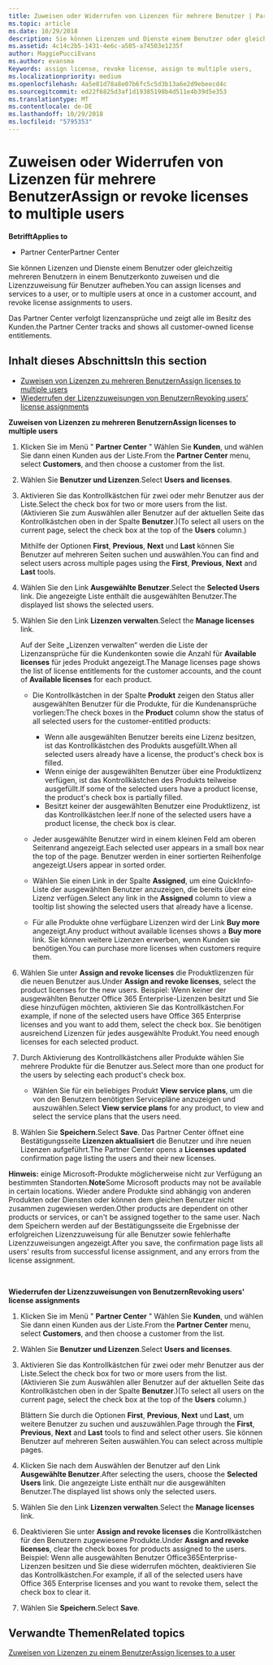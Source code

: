 ```yaml
---
title: Zuweisen oder Widerrufen von Lizenzen für mehrere Benutzer | Partner Center
ms.topic: article
ms.date: 10/29/2018
description: Sie können Lizenzen und Dienste einem Benutzer oder gleichzeitig mehreren Benutzern in einem Benutzerkonto zuweisen und die Lizenzzuweisung für Benutzer aufheben.
ms.assetid: 4c14c2b5-1431-4e6c-a505-a74503e1235f
author: MaggiePucciEvans
ms.author: evansma
Keywords: assign license, revoke license, assign to multiple users,
ms.localizationpriority: medium
ms.openlocfilehash: 4a5e81d78a8e07b6fc5c5d3b13a6e2d9ebeecd4c
ms.sourcegitcommit: ed22f6825d3af1d19385198b4d511e4b39d5e353
ms.translationtype: MT
ms.contentlocale: de-DE
ms.lasthandoff: 10/29/2018
ms.locfileid: "5795353"
---
```

# <a name="assign-or-revoke-licenses-to-multiple-users"></a><span data-ttu-id="447e2-103">Zuweisen oder Widerrufen von Lizenzen für mehrere Benutzer</span><span class="sxs-lookup"><span data-stu-id="447e2-103">Assign or revoke licenses to multiple users</span></span>

**<span data-ttu-id="447e2-104">Betrifft</span><span class="sxs-lookup"><span data-stu-id="447e2-104">Applies to</span></span>**

-  <span data-ttu-id="447e2-105">Partner Center</span><span class="sxs-lookup"><span data-stu-id="447e2-105">Partner Center</span></span>

<span data-ttu-id="447e2-106">Sie können Lizenzen und Dienste einem Benutzer oder gleichzeitig mehreren Benutzern in einem Benutzerkonto zuweisen und die Lizenzzuweisung für Benutzer aufheben.</span><span class="sxs-lookup"><span data-stu-id="447e2-106">You can assign licenses and services to a user, or to multiple users at once in a customer account, and revoke license assignments to users.</span></span>

<span data-ttu-id="447e2-107">Das Partner Center verfolgt lizenzansprüche und zeigt alle im Besitz des Kunden.</span><span class="sxs-lookup"><span data-stu-id="447e2-107">the Partner Center tracks and shows all customer-owned license entitlements.</span></span>

## <a name="in-this-section"></a><span data-ttu-id="447e2-108">Inhalt dieses Abschnitts</span><span class="sxs-lookup"><span data-stu-id="447e2-108">In this section</span></span>


-   [<span data-ttu-id="447e2-109">Zuweisen von Lizenzen zu mehreren Benutzern</span><span class="sxs-lookup"><span data-stu-id="447e2-109">Assign licenses to multiple users</span></span>](#assign-licenses-to-groups)
-   [<span data-ttu-id="447e2-110">Wiederrufen der Lizenzzuweisungen von Benutzern</span><span class="sxs-lookup"><span data-stu-id="447e2-110">Revoking users' license assignments</span></span>](#revoking-licenses)

<a href="" id="assign-licenses-to-groups"></a>
<span data-ttu-id="447e2-111">**Zuweisen von Lizenzen zu mehreren Benutzern**</span><span class="sxs-lookup"><span data-stu-id="447e2-111">**Assign licenses to multiple users**</span></span>

1.  <span data-ttu-id="447e2-112">Klicken Sie im Menü " **Partner Center** " Wählen Sie **Kunden**, und wählen Sie dann einen Kunden aus der Liste.</span><span class="sxs-lookup"><span data-stu-id="447e2-112">From the **Partner Center** menu, select **Customers**, and then choose a customer from the list.</span></span>
2.  <span data-ttu-id="447e2-113">Wählen Sie **Benutzer und Lizenzen**.</span><span class="sxs-lookup"><span data-stu-id="447e2-113">Select **Users and licenses**.</span></span>
3.  <span data-ttu-id="447e2-114">Aktivieren Sie das Kontrollkästchen für zwei oder mehr Benutzer aus der Liste.</span><span class="sxs-lookup"><span data-stu-id="447e2-114">Select the check box for two or more users from the list.</span></span> <span data-ttu-id="447e2-115">(Aktivieren Sie zum Auswählen aller Benutzer auf der aktuellen Seite das Kontrollkästchen oben in der Spalte **Benutzer**.)</span><span class="sxs-lookup"><span data-stu-id="447e2-115">(To select all users on the current page, select the check box at the top of the **Users** column.)</span></span>

    <span data-ttu-id="447e2-116">Mithilfe der Optionen **First**, **Previous**, **Next** und **Last** können Sie Benutzer auf mehreren Seiten suchen und auswählen.</span><span class="sxs-lookup"><span data-stu-id="447e2-116">You can find and select users across multiple pages using the **First**, **Previous**, **Next** and **Last** tools.</span></span>

4.  <span data-ttu-id="447e2-117">Wählen Sie den Link **Ausgewählte Benutzer**.</span><span class="sxs-lookup"><span data-stu-id="447e2-117">Select the **Selected Users** link.</span></span> <span data-ttu-id="447e2-118">Die angezeigte Liste enthält die ausgewählten Benutzer.</span><span class="sxs-lookup"><span data-stu-id="447e2-118">The displayed list shows the selected users.</span></span>
5.  <span data-ttu-id="447e2-119">Wählen Sie den Link **Lizenzen verwalten**.</span><span class="sxs-lookup"><span data-stu-id="447e2-119">Select the **Manage licenses** link.</span></span>

    <span data-ttu-id="447e2-120">Auf der Seite „Lizenzen verwalten“ werden die Liste der Lizenzansprüche für die Kundenkonten sowie die Anzahl für **Available licenses** für jedes Produkt angezeigt.</span><span class="sxs-lookup"><span data-stu-id="447e2-120">The Manage licenses page shows the list of license entitlements for the customer accounts, and the count of **Available licenses** for each product.</span></span>

    -   <span data-ttu-id="447e2-121">Die Kontrollkästchen in der Spalte **Produkt** zeigen den Status aller ausgewählten Benutzer für die Produkte, für die Kundenansprüche vorliegen:</span><span class="sxs-lookup"><span data-stu-id="447e2-121">The check boxes in the **Product** column show the status of all selected users for the customer-entitled products:</span></span>

        -   <span data-ttu-id="447e2-122">Wenn alle ausgewählten Benutzer bereits eine Lizenz besitzen, ist das Kontrollkästchen des Produkts ausgefüllt.</span><span class="sxs-lookup"><span data-stu-id="447e2-122">When all selected users already have a license, the product's check box is filled.</span></span>
        -   <span data-ttu-id="447e2-123">Wenn einige der ausgewählten Benutzer über eine Produktlizenz verfügen, ist das Kontrollkästchen des Produkts teilweise ausgefüllt.</span><span class="sxs-lookup"><span data-stu-id="447e2-123">If some of the selected users have a product license, the product's check box is partially filled.</span></span>
        -   <span data-ttu-id="447e2-124">Besitzt keiner der ausgewählten Benutzer eine Produktlizenz, ist das Kontrollkästchen leer.</span><span class="sxs-lookup"><span data-stu-id="447e2-124">If none of the selected users have a product license, the check box is clear.</span></span>
    -   <span data-ttu-id="447e2-125">Jeder ausgewählte Benutzer wird in einem kleinen Feld am oberen Seitenrand angezeigt.</span><span class="sxs-lookup"><span data-stu-id="447e2-125">Each selected user appears in a small box near the top of the page.</span></span> <span data-ttu-id="447e2-126">Benutzer werden in einer sortierten Reihenfolge angezeigt.</span><span class="sxs-lookup"><span data-stu-id="447e2-126">Users appear in sorted order.</span></span>

    -   <span data-ttu-id="447e2-127">Wählen Sie einen Link in der Spalte **Assigned**, um eine QuickInfo-Liste der ausgewählten Benutzer anzuzeigen, die bereits über eine Lizenz verfügen.</span><span class="sxs-lookup"><span data-stu-id="447e2-127">Select any link in the **Assigned** column to view a tooltip list showing the selected users that already have a license.</span></span>

    -   <span data-ttu-id="447e2-128">Für alle Produkte ohne verfügbare Lizenzen wird der Link **Buy more** angezeigt.</span><span class="sxs-lookup"><span data-stu-id="447e2-128">Any product without available licenses shows a **Buy more** link.</span></span> <span data-ttu-id="447e2-129">Sie können weitere Lizenzen erwerben, wenn Kunden sie benötigen.</span><span class="sxs-lookup"><span data-stu-id="447e2-129">You can purchase more licenses when customers require them.</span></span>

6.  <span data-ttu-id="447e2-130">Wählen Sie unter **Assign and revoke licenses** die Produktlizenzen für die neuen Benutzer aus.</span><span class="sxs-lookup"><span data-stu-id="447e2-130">Under **Assign and revoke licenses**, select the product licenses for the new users.</span></span> <span data-ttu-id="447e2-131">Beispiel: Wenn keiner der ausgewählten Benutzer Office 365 Enterprise-Lizenzen besitzt und Sie diese hinzufügen möchten, aktivieren Sie das Kontrollkästchen.</span><span class="sxs-lookup"><span data-stu-id="447e2-131">For example, if none of the selected users have Office 365 Enterprise licenses and you want to add them, select the check box.</span></span> <span data-ttu-id="447e2-132">Sie benötigen ausreichend Lizenzen für jedes ausgewählte Produkt.</span><span class="sxs-lookup"><span data-stu-id="447e2-132">You need enough licenses for each selected product.</span></span>
7.  <span data-ttu-id="447e2-133">Durch Aktivierung des Kontrollkästchens aller Produkte wählen Sie mehrere Produkte für die Benutzer aus.</span><span class="sxs-lookup"><span data-stu-id="447e2-133">Select more than one product for the users by selecting each product's check box.</span></span>
    -   <span data-ttu-id="447e2-134">Wählen Sie für ein beliebiges Produkt **View service plans**, um die von den Benutzern benötigten Servicepläne anzuzeigen und auszuwählen.</span><span class="sxs-lookup"><span data-stu-id="447e2-134">Select **View service plans** for any product, to view and select the service plans that the users need.</span></span>

8.  <span data-ttu-id="447e2-135">Wählen Sie **Speichern**.</span><span class="sxs-lookup"><span data-stu-id="447e2-135">Select **Save**.</span></span> <span data-ttu-id="447e2-136">Das Partner Center öffnet eine Bestätigungsseite **Lizenzen aktualisiert** die Benutzer und ihre neuen Lizenzen aufgeführt.</span><span class="sxs-lookup"><span data-stu-id="447e2-136">The Partner Center opens a **Licenses updated** confirmation page listing the users and their new licenses.</span></span>

<span data-ttu-id="447e2-137">**Hinweis:** einige Microsoft-Produkte möglicherweise nicht zur Verfügung an bestimmten Standorten.</span><span class="sxs-lookup"><span data-stu-id="447e2-137">**Note**Some Microsoft products may not be available in certain locations.</span></span> <span data-ttu-id="447e2-138">Wieder andere Produkte sind abhängig von anderen Produkten oder Diensten oder können dem gleichen Benutzer nicht zusammen zugewiesen werden.</span><span class="sxs-lookup"><span data-stu-id="447e2-138">Other products are dependent on other products or services, or can't be assigned together to the same user.</span></span> <span data-ttu-id="447e2-139">Nach dem Speichern werden auf der Bestätigungsseite die Ergebnisse der erfolgreichen Lizenzzuweisung für alle Benutzer sowie fehlerhafte Lizenzzuweisungen angezeigt.</span><span class="sxs-lookup"><span data-stu-id="447e2-139">After you save, the confirmation page lists all users' results from successful license assignment, and any errors from the license assignment.</span></span>

 

<a href="" id="revoking-licenses"></a>
<span data-ttu-id="447e2-140">**Wiederrufen der Lizenzzuweisungen von Benutzern**</span><span class="sxs-lookup"><span data-stu-id="447e2-140">**Revoking users' license assignments**</span></span>

1.  <span data-ttu-id="447e2-141">Klicken Sie im Menü " **Partner Center** " Wählen Sie **Kunden**, und wählen Sie dann einen Kunden aus der Liste.</span><span class="sxs-lookup"><span data-stu-id="447e2-141">From the **Partner Center** menu, select **Customers**, and then choose a customer from the list.</span></span>
2.  <span data-ttu-id="447e2-142">Wählen Sie **Benutzer und Lizenzen**.</span><span class="sxs-lookup"><span data-stu-id="447e2-142">Select **Users and licenses**.</span></span>
3.  <span data-ttu-id="447e2-143">Aktivieren Sie das Kontrollkästchen für zwei oder mehr Benutzer aus der Liste.</span><span class="sxs-lookup"><span data-stu-id="447e2-143">Select the check box for two or more users from the list.</span></span> <span data-ttu-id="447e2-144">(Aktivieren Sie zum Auswählen aller Benutzer auf der aktuellen Seite das Kontrollkästchen oben in der Spalte **Benutzer**.)</span><span class="sxs-lookup"><span data-stu-id="447e2-144">(To select all users on the current page, select the check box at the top of the **Users** column.)</span></span>

    <span data-ttu-id="447e2-145">Blättern Sie durch die Optionen **First**, **Previous**, **Next** und **Last**, um weitere Benutzer zu suchen und auszuwählen.</span><span class="sxs-lookup"><span data-stu-id="447e2-145">Page through the **First**, **Previous**, **Next** and **Last** tools to find and select other users.</span></span> <span data-ttu-id="447e2-146">Sie können Benutzer auf mehreren Seiten auswählen.</span><span class="sxs-lookup"><span data-stu-id="447e2-146">You can select across multiple pages.</span></span>

4.  <span data-ttu-id="447e2-147">Klicken Sie nach dem Auswählen der Benutzer auf den Link **Ausgewählte Benutzer**.</span><span class="sxs-lookup"><span data-stu-id="447e2-147">After selecting the users, choose the **Selected Users** link.</span></span> <span data-ttu-id="447e2-148">Die angezeigte Liste enthält nur die ausgewählten Benutzer.</span><span class="sxs-lookup"><span data-stu-id="447e2-148">The displayed list shows only the selected users.</span></span>
5.  <span data-ttu-id="447e2-149">Wählen Sie den Link **Lizenzen verwalten**.</span><span class="sxs-lookup"><span data-stu-id="447e2-149">Select the **Manage licenses** link.</span></span>
6.  <span data-ttu-id="447e2-150">Deaktivieren Sie unter **Assign and revoke licenses** die Kontrollkästchen für den Benutzern zugewiesene Produkte.</span><span class="sxs-lookup"><span data-stu-id="447e2-150">Under **Assign and revoke licenses**, clear the check boxes for products assigned to the users.</span></span> <span data-ttu-id="447e2-151">Beispiel: Wenn alle ausgewählten Benutzer Office365Enterprise-Lizenzen besitzen und Sie diese widerrufen möchten, deaktivieren Sie das Kontrollkästchen.</span><span class="sxs-lookup"><span data-stu-id="447e2-151">For example, if all of the selected users have Office 365 Enterprise licenses and you want to revoke them, select the check box to clear it.</span></span>
7.  <span data-ttu-id="447e2-152">Wählen Sie **Speichern**.</span><span class="sxs-lookup"><span data-stu-id="447e2-152">Select **Save**.</span></span>

## <a name="related-topics"></a><span data-ttu-id="447e2-153">Verwandte Themen</span><span class="sxs-lookup"><span data-stu-id="447e2-153">Related topics</span></span>


[<span data-ttu-id="447e2-154">Zuweisen von Lizenzen zu einem Benutzer</span><span class="sxs-lookup"><span data-stu-id="447e2-154">Assign licenses to a user</span></span>](assign-licenses-to-users.md)

 

 



